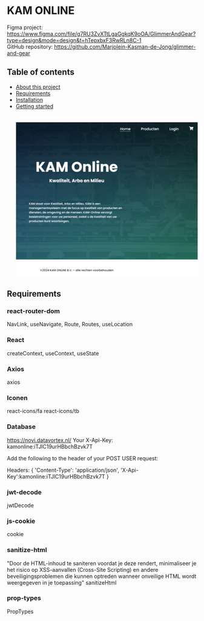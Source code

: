 # KAM ONLINE

Figma project: https://www.figma.com/file/g7RU3ZvXTtLgaGgkqK9oOA/GlimmerAndGear?type=design&mode=design&t=hTepxbxF3RwRLn8C-1<br>
GitHub repository: https://github.com/Marjolein-Kasman-de-Jong/glimmer-and-gear

## Table of contents

* [About this project](#About_this_project)<br>
* [Requirements](#Requirements)<br>
* [Installation](#Installation)<br>
* [Getting started](#Getting_started)<br>
  <br><br>
  ![alt text](https://github.com/koenmoret/frontend-react-eindopdracht/blob/main/src/assets/images/ScreenShot.png "screenshot")

## Requirements

### react-router-dom
NavLink, useNavigate, Route, Routes, useLocation

### React
createContext, useContext, useState

### Axios
axios

### Iconen
react-icons/fa
react-icons/tb

### Database
https://novi.datavortex.nl/
Your X-Api-Key: kamonline:iTJlC19urHBbchBzvk7T

Add the following to the header of your POST USER request:

Headers: {
'Content-Type': 'application/json',
'X-Api-Key':kamonline:iTJlC19urHBbchBzvk7T
}

### jwt-decode
jwtDecode

### js-cookie
cookie

### sanitize-html
"Door de HTML-inhoud te saniteren voordat je deze rendert, minimaliseer je het risico op XSS-aanvallen (Cross-Site Scripting) en andere beveiligingsproblemen die kunnen optreden wanneer onveilige HTML wordt weergegeven in je toepassing" 
sanitizeHtml 

### prop-types
PropTypes

